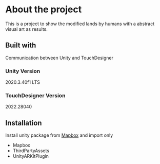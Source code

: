 # About the project
This is a project to show the modified lands by humans with a abstract visual art as results.

## Built with
Communication between Unity and TouchDesigner

### Unity Version
2020.3.40f1 LTS
### TouchDesigner Version
2022.28040

## Installation
Install unity package from [Mapbox](https://www.mapbox.com/install/unity/) and import only 
* Mapbox
* ThirdPartyAssets
* UnityARKitPlugin





